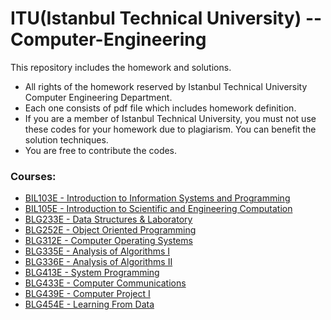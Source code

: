 # ITU(Istanbul Technical University) -- Computer-Engineering

This repository includes the homework and solutions.

- All rights of the homework reserved by Istanbul Technical University Computer Engineering Department.
- Each one consists of pdf file which includes homework definition.
- If you are a member of Istanbul Technical University, you must not use these codes for your homework due to plagiarism. You can benefit the solution techniques.
- You are free to contribute the codes.


### Courses:

- [BIL103E - Introduction to Information Systems and Programming](BIL103E/)
- [BIL105E - Introduction to Scientific and Engineering Computation](BIL105E/)
- [BLG233E - Data Structures & Laboratory](BLG233E/)
- [BLG252E - Object Oriented Programming](BLG252E/)
- [BLG312E - Computer Operating Systems](BLG312E/)
- [BLG335E - Analysis of Algorithms I](BLG335E/)
- [BLG336E - Analysis of Algorithms II](BLG336E/)
- [BLG413E - System Programming](BLG413E/)
- [BLG433E - Computer Communications](BLG433E/)
- [BLG439E - Computer Project I](BLG439E/)
- [BLG454E - Learning From Data](BLG454E/)
